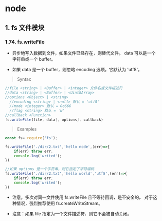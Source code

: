 # node

## 1. fs 文件模块

### 1.74. fs.writeFile

- 异步地写入数据到文件，如果文件已经存在，则替代文件。 data 可以是一个字符串或一个 buffer。
  
- 如果 data 是一个 buffer，则忽略 encoding 选项。它默认为 'utf8'。


> Syntax

```js
//file <string> | <Buffer> | <integer> 文件名或文件描述符
//data <string> | <Buffer> | <Uint8Array>
//options <Object> | <string>
  //encoding <string> | <null> 默认 = 'utf8'
  //mode <integer> 默认 = 0o666
  //flag <string> 默认 = 'w'
//callback <Function>
fs.writeFile(file, data[, options], callback)
```

> Examples

```js
const fs= require('fs');

fs.writeFile('./dir/2.txt','hello node',(err)=>{
    if(err) throw err;
    console.log('writed');
})

//如果 options 是一个字符串，则它指定了字符编码
fs.writeFile('./dir/2.txt','hello world','utf8',(err)=>{
    if(err) throw err;
    console.log('writed');
})
```

- 注意，多次对同一文件使用 fs.writeFile 且不等待回调，是不安全的。 对于这种情况，强烈推荐使用 fs.createWriteStream。
  
- 注意：如果 file 指定为一个文件描述符，则它不会被自动关闭。